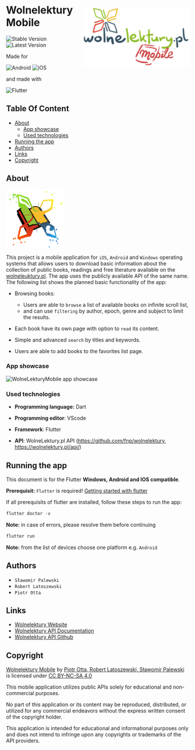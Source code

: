 <img src="logo_wolneLektury_api.png" style="margin-top: 50px" alt="wolneLekturyMobileLogo" title="Aimeos" align="right" height="160" />

# Wolnelektury Mobile

![Stable Version](https://img.shields.io/badge/stable-1.0.0+1-blue)
![Latest Version](https://img.shields.io/badge/latest-1.0.0+1-yellow)

Made for

![Android](https://img.shields.io/badge/Android-3DDC84?style=for-the-badge&logo=android&logoColor=white)
![iOS](https://img.shields.io/badge/iOS-000000?style=for-the-badge&logo=ios&logoColor=white)

and made with

![Flutter](https://img.shields.io/badge/Flutter-%2302569B.svg?style=for-the-badge&logo=Flutter&logoColor=white)

## Table Of Content

- [About](#about)
  - [App showcase](#app-showcase)
  - [Used technologies](#used-technologies)
- [Running the app](#running-the-app)
- [Authors](#authors)
- [Links](#links)
- [Copyright](#copyright)

## About

<img src="assets/images/logo.png" alt="Wolne lektury mobile logo" title="WolneLekturyMobile" height="160" />

This project is a mobile application for `iOS`, `Android` and `Windows` operating systems that allows users to download basic information about the collection of public books, readings and free literature available on the [wolneleuktury.pl](https://wolnelektury.pl/). The app uses the publicly available API of the same name. The following list shows the planned basic functionality of the app:

- Browsing books:

  - Users are able to `browse` a list of available books on infinite scroll list,
  - and can use `filtering` by author, epoch, genre and subject to limit the results.

- Each book have its own page with option to `read` its content.

- Simple and advanced `search` by titles and keywords.

- Users are able to add books to the favorites list page.

### App showcase

<img src="wolneLektury_showcase.gif" alt="WolneLekturyMobile app showcase" title="WolneLekturyMobileShowcase" height="800" />

### Used technologies

- **Programming language:** Dart

- **Programming editor**: VScode

- **Framework**: Flutter

- **API**: WolneLektury.pl API (https://github.com/fnp/wolnelektury, https://wolnelektury.pl/api/)

## Running the app

This document is for the Flutter **Windows, Android and IOS compatible**.

**Prerequisit:** `Flutter` is required! [Getting started with flutter](https://docs.flutter.dev/get-started/install)

If all prerequisits of flutter are installed, follow these steps to run the app:

```powershell
flutter doctor -v
```

**Note:** in case of errors, please resolve them before continuing

```powershell
flutter run
```

**Note:** from the list of devices choose one platform e.g. `Android`

## Authors

- `Sławomir Palewski`
- `Robert Latoszewski`
- `Piotr Otta`

## Links

- [Wolnelektury Website](https://wolnelektury.pl/)
- [Wolnelektury API Documentation](https://wolnelektury.pl/api/)
- [Wolnelektury API Github](https://github.com/fnp/wolnelektury)

## Copyright <img style="height:22px!important;margin-left:3px;vertical-align:text-bottom;" src="https://mirrors.creativecommons.org/presskit/icons/cc.svg?ref=chooser-v1" alt="">

<p xmlns:cc="http://creativecommons.org/ns#" xmlns:dct="http://purl.org/dc/terms/"><a property="dct:title" rel="cc:attributionURL" href="https://github.com/PiotrOtta/Flutter_wolneLektury_app">Wolnelektury Mobile</a> by <a rel="cc:attributionURL dct:creator" property="cc:attributionName" href="https://github.com/PiotrOtta">Piotr Otta, Robert Latoszewski, Sławomir Palewski</a> is licensed under <a href="https://creativecommons.org/licenses/by-nc-sa/4.0/?ref=chooser-v1" target="_blank" rel="license noopener noreferrer" style="display:inline-block;">CC BY-NC-SA 4.0<img style="height:22px!important;margin-left:3px;vertical-align:text-bottom;" src="https://mirrors.creativecommons.org/presskit/icons/cc.svg?ref=chooser-v1" alt=""><img style="height:22px!important;margin-left:3px;vertical-align:text-bottom;" src="https://mirrors.creativecommons.org/presskit/icons/by.svg?ref=chooser-v1" alt=""><img style="height:22px!important;margin-left:3px;vertical-align:text-bottom;" src="https://mirrors.creativecommons.org/presskit/icons/nc.svg?ref=chooser-v1" alt=""><img style="height:22px!important;margin-left:3px;vertical-align:text-bottom;" src="https://mirrors.creativecommons.org/presskit/icons/sa.svg?ref=chooser-v1" alt=""></a></p>

This mobile application utilizes public APIs solely for educational and non-commercial purposes.

No part of this application or its content may be reproduced, distributed, or utilized for any commercial endeavors without the express written consent of the copyright holder.

This application is intended for educational and informational purposes only and does not intend to infringe upon any copyrights or trademarks of the API providers.
